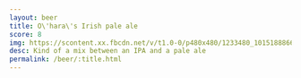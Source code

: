 ```yaml
---
layout: beer
title: O\'hara\'s Irish pale ale
score: 8
img: https://scontent.xx.fbcdn.net/v/t1.0-0/p480x480/1233480_10151888666808745_111746617_n.jpg?oh=67dfba01663481f4eca7823b561a02a9&oe=5888F1FC
desc: Kind of a mix between an IPA and a pale ale
permalink: /beer/:title.html
---
```

